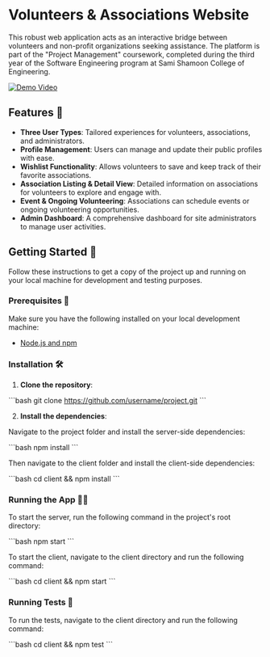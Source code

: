 # Volunteers & Associations Website

This robust web application acts as an interactive bridge between volunteers and non-profit organizations seeking assistance. The platform is part of the "Project Management" coursework, completed during the third year of the Software Engineering program at Sami Shamoon College of Engineering.

[![Demo Video](http://img.youtube.com/vi/pYVJVlK5yG8/0.jpg)](http://www.youtube.com/watch?v=pYVJVlK5yG8)

## Features 🎯

- **Three User Types**: Tailored experiences for volunteers, associations, and administrators.
- **Profile Management**: Users can manage and update their public profiles with ease.
- **Wishlist Functionality**: Allows volunteers to save and keep track of their favorite associations.
- **Association Listing & Detail View**: Detailed information on associations for volunteers to explore and engage with.
- **Event & Ongoing Volunteering**: Associations can schedule events or ongoing volunteering opportunities.
- **Admin Dashboard**: A comprehensive dashboard for site administrators to manage user activities.

## Getting Started 🚀

Follow these instructions to get a copy of the project up and running on your local machine for development and testing purposes.

### Prerequisites 📝

Make sure you have the following installed on your local development machine:

- [Node.js and npm](https://nodejs.org/en/download/)

### Installation 🛠️

1. **Clone the repository**:

\```bash
git clone https://github.com/username/project.git
\```

2. **Install the dependencies**:

Navigate to the project folder and install the server-side dependencies:

\```bash
npm install
\```

Then navigate to the client folder and install the client-side dependencies:

\```bash
cd client && npm install
\```

### Running the App 🏃‍♂️

To start the server, run the following command in the project's root directory:

\```bash
npm start
\```

To start the client, navigate to the client directory and run the following command:

\```bash
cd client && npm start
\```

### Running Tests 🧪

To run the tests, navigate to the client directory and run the following command:

\```bash
cd client && npm test
\```
